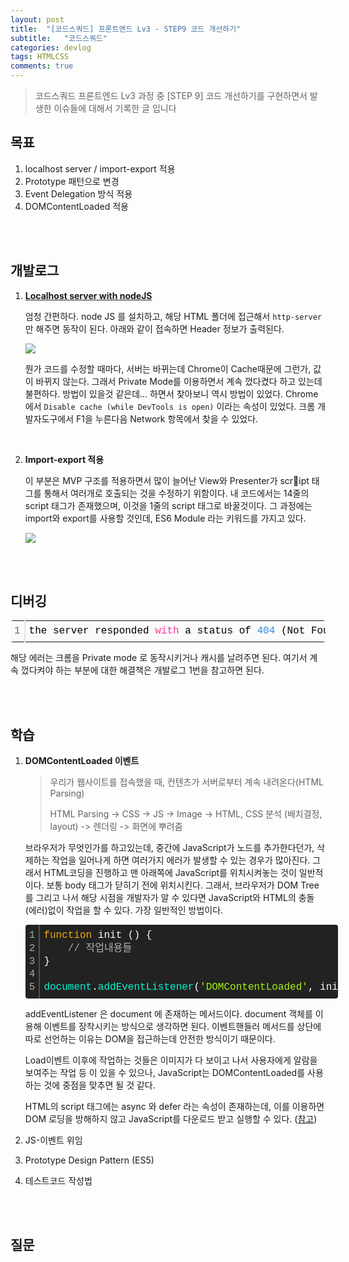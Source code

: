 ```yaml
---
layout: post
title:  "[코드스쿼드] 프론트엔드 Lv3 - STEP9 코드 개선하기"
subtitle:   "코드스쿼드"
categories: devlog
tags: HTMLCSS
comments: true
---
```


> 코드스쿼드 프론트엔드 Lv3 과정 중 [STEP 9] 코드 개선하기를 구현하면서 발생한 이슈들에 대해서 기록한 글 입니다

## 목표

1. localhost server / import-export 적용
2. Prototype 패턴으로 변경
3. Event Delegation 방식 적용
4. DOMContentLoaded 적용

<br/>
<br/>

## 개발로그

1. **[Localhost server with nodeJS](http://jasonwatmore.com/post/2016/06/22/nodejs-setup-simple-http-server-local-web-server)**

   엄청 간편하다. node JS 를 설치하고, 해당 HTML 폴더에 접근해서 `http-server` 만 해주면 동작이 된다. 아래와 같이 접속하면 Header 정보가 출력된다.

   ![](https://i.imgur.com/DbsFhll.png)

   뭔가 코드를 수정할 때마다, 서버는 바뀌는데 Chrome이 Cache때문에 그런가, 값이 바뀌지 않는다. 그래서 Private Mode를 이용하면서 계속 껐다켰다 하고 있는데 불편하다. 방법이 있을것 같은데... 하면서 찾아보니 역시 방법이 있었다. Chrome에서 `Disable cache (while DevTools is open)` 이라는 속성이 있었다. 크롬 개발자도구에서 F1을 누른다음 Network 항목에서 찾을  수 있었다.

   <br/>

2. **Import-export 적용**

   이 부분은 MVP 구조를 적용하면서 많이 늘어난 View와 Presenter가 script 태그를 통해서 여러개로 호출되는 것을 수정하기 위함이다. 내 코드에서는 14줄의 script 태그가 존재했으며, 이것을 1줄의 script 태그로 바꿀것이다. 그 과정에는 import와 export를 사용할 것인데, ES6 Module 라는 키워드를 가지고 있다.

   ![](https://i.imgur.com/8C6gVBd.png)

   

<br/>
<br/>

## 디버깅

<div class="colorscripter-code" style="color:#010101; font-family:Consolas, 'Liberation Mono', Menlo, Courier, monospace !important; position:relative !important; overflow:auto"><table class="colorscripter-code-table" style="margin:0; padding:0; border:none; background-color:#fafafa; border-radius:4px;" cellspacing="0" cellpadding="0"><tr><td style="padding:6px; border-right:2px solid #e5e5e5"><div style="margin:0; padding:0; word-break:normal; text-align:right; color:#666; font-family:Consolas, 'Liberation Mono', Menlo, Courier, monospace !important; line-height:130%"><div style="line-height:130%">1</div></div></td><td style="padding:6px 0"><div style="margin:0; padding:0; color:#010101; font-family:Consolas, 'Liberation Mono', Menlo, Courier, monospace !important; line-height:130%"><div style="padding:0 6px; white-space:pre; line-height:130%">the&nbsp;server&nbsp;responded&nbsp;<span style="color:#ff3399">with</span>&nbsp;a&nbsp;status&nbsp;of&nbsp;<span style="color:#308ce5">404</span>&nbsp;(Not&nbsp;Found)</div></div></td><td style="vertical-align:bottom; padding:0 2px 4px 0"></td></tr></table></div>

해당 에러는 크롬을 Private mode 로 동작시키거나 캐시를 날려주면 된다. 여기서 계속 껐다켜야 하는 부분에 대한 해결책은 개발로그 1번을 참고하면 된다.



<br/>
<br/>

## 학습

1. **DOMContentLoaded 이벤트**

   > 우리가 웹사이트를 접속했을 때, 컨텐츠가 서버로부터 계속 내려온다(HTML Parsing)
   >
   > HTML Parsing -> CSS -> JS -> Image -> HTML, CSS 분석 (배치결정, layout) -> 렌더링 -> 화면에 뿌려줌

   브라우저가 무엇인가를 하고있는데, 중간에 JavaScript가 노드를 추가한다던가, 삭제하는 작업을 일어나게 하면 여러가지 에러가 발생할 수 있는 경우가 많아진다. 그래서 HTML코딩을 진행하고 맨 아래쪽에 JavaScript를 위치시켜놓는 것이 일반적이다. 보통 body 태그가 닫히기 전에 위치시킨다. 그래서, 브라우저가 DOM Tree를 그리고 나서 해당 시점을 개발자가 알 수 있다면 JavaScript와 HTML의 충돌(에러)없이 작업을 할 수 있다. 가장 일반적인 방법이다.

   <div class="colorscripter-code" style="color:#FEFEFE; font-family:Consolas, 'Liberation Mono', Menlo, Courier, monospace !important; width:500px; position:relative !important; overflow:auto"><table class="colorscripter-code-table" style="margin:0; padding:0; border:none; background-color:#222222; border-radius:4px;" cellspacing="0" cellpadding="0"><tr><td style="padding:6px; border-right:2px solid #4f4f4f"><div style="margin:0; padding:0; word-break:normal; text-align:right; color:#aaa; font-family:Consolas, 'Liberation Mono', Menlo, Courier, monospace !important; line-height:130%"><div style="line-height:130%">1</div><div style="line-height:130%">2</div><div style="line-height:130%">3</div><div style="line-height:130%">4</div><div style="line-height:130%">5</div></div></td><td style="padding:6px 0"><div style="margin:0; padding:0; color:#FEFEFE; font-family:Consolas, 'Liberation Mono', Menlo, Courier, monospace !important; line-height:130%"><div style="padding:0 6px; white-space:pre; line-height:130%"><span style="color:#F1AD0B">function</span>&nbsp;init&nbsp;()&nbsp;{</div><div style="padding:0 6px; white-space:pre; line-height:130%">&nbsp;&nbsp;&nbsp;&nbsp;<span style="color:#B0B0B0">//&nbsp;작업내용들</span></div><div style="padding:0 6px; white-space:pre; line-height:130%">}</div><div style="padding:0 6px; white-space:pre; line-height:130%">&nbsp;</div><div style="padding:0 6px; white-space:pre; line-height:130%"><span style="color:#05F6D5">document</span>.<span style="color:#05F6D5">addEventListener</span>(<span style="color:#A5F112">'DOMContentLoaded'</span>,&nbsp;init);</div></div></td><td style="vertical-align:bottom; padding:0 2px 4px 0"><a href="http://colorscripter.com/info#e" target="_blank" style="text-decoration:none; color:white"><span style="font-size:9px; word-break:normal; background-color:#4f4f4f; color:white; border-radius:10px; padding:1px">cs</span></a></td></tr></table></div>

   addEventListener 은 document 에 존재하는 메서드이다. document 객체를 이용해 이벤트를 장착시키는 방식으로 생각하면 된다. 이벤트핸들러 메서드를 상단에 따로 선언하는 이유는 DOM을 접근하는데 안전한 방식이기 때문이다.

   Load이벤트 이후에 작업하는 것들은 이미지가 다 보이고 나서 사용자에게 알람을 보여주는 작업 등 이 있을 수 있으나, JavaScript는 DOMContentLoaded를 사용하는 것에 중점을 맞추면 될 것 같다.

   HTML의 script 태그에는 async 와 defer 라는 속성이 존재하는데, 이를 이용하면 DOM 로딩을 방해하지 않고 JavaScript를 다운로드 받고 실행할 수 있다. ([참고](https://www.growingwiththeweb.com/2014/02/async-vs-defer-attributes.html))



1. JS-이벤트 위임
2. Prototype Design Pattern (ES5)
3. 테스트코드 작성법

<br/>
<br/>

## 질문